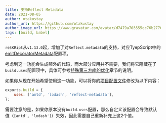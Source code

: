 ```yaml
---
title: 支持Reflect Metadata
date: 2021-08-05
author: otakustay
author_url: https://github.com/otakustay
author_image_url: https://www.gravatar.com/avatar/d7479a703555cc76b277040e5be9b8ca
tags: [build, babel]
---
```


`reSKRipt`从`v1.13.0`起，增加了对`Reflect.metadata`的支持，对应TyepScript中的[emitDecoratorMetadata](https://www.typescriptlang.org/tsconfig#emitDecoratorMetadata)配置项。

考虑到这一功能会生成额外的代码，而大部分应用并不需要，我们将它隐藏在了`build.uses`配置项中，具体可参考[特殊第三方库的优化](https://reskript.vercel.app/docs/settings/build#特殊第三方库的优化)章节的说明。

如果你从现在开始希望使用这一功能，可以将你的[项目配置文件](https://reskript.vercel.app/docs/settings/build#配置文件路径)修改为以下内容：

```js
exports.build = {
    uses: ['antd', 'lodash', 'reflect-metadata'],
};
```

需要注意的是，如果你原本没有`build.uses`配置，那么自定义该配置会导致默认值（`[antd', 'lodash']`）失效，因此需要自己重新补充上这2个值。
